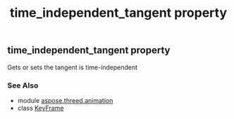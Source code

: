 ﻿---
title: time_independent_tangent property
second_title: Aspose.3D for Python via .NET API References
description: 
type: docs
weight: 160
url: /python-net/aspose.threed.animation/keyframe/time_independent_tangent/
is_root: false
---

## time_independent_tangent property


Gets or sets the tangent is time-independent

### See Also
* module [aspose.threed.animation](../../)
* class [KeyFrame](/3d/python-net/aspose.threed.animation/keyframe)
